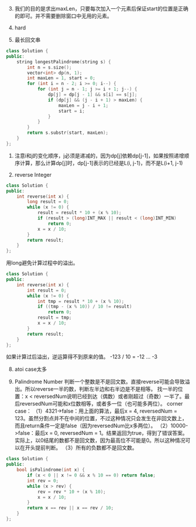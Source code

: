 3. 我们的目的是求出maxLen，只要每次加入一个元素后保证start的位置是正确的即可。并不需要删除窗口中无用的元素。

4. hard

5. 最长回文串
```C++
class Solution {
public:
    string longestPalindrome(string s) {
        int n = s.size();
        vector<int> dp(n, 1);
        int maxLen = 1, start = 0;
        for (int i = n - 2; i >= 0; i--) {
            for (int j = n - 1; j >= i + 1; j--) {
                dp[j] = dp[j - 1] && s[i] == s[j];
                if (dp[j] && (j - i + 1) > maxLen) {
                    maxLen = j - i + 1;
                    start = i;
                }
            }
        }
        return s.substr(start, maxLen);
    }
};
```
1. 注意i和j的变化顺序，j必须是递减的，因为dp[j]依赖dp[j-1]，如果按照递增顺序计算，那么计算dp[j]时，dp[j-1]表示的已经是L(i, j-1)，而不是L(i+1, j-1)


7. reverse Integer
```C++
class Solution {
public:
    int reverse(int x) {
        long result = 0;
        while (x != 0) {
            result = result * 10 + (x % 10);
            if (result > (long)INT_MAX || result < (long)INT_MIN)
                return 0;
            x = x / 10;
        }
        return result;
    }
};
```
用long避免计算过程中的溢出。

```C++
class Solution {
public:
    int reverse(int x) {
        int result = 0;
        while (x != 0) {
            int tmp = result * 10 + (x % 10);
            if ((tmp - (x % 10)) / 10 != result)
                return 0;
            result = tmp;
            x = x / 10;
        }
        return result;
    }
};
```
如果计算过后溢出，逆运算得不到原来的值。
-123 / 10 = -12 ... -3

8. atoi   case太多

9. Palindrome Number
判断一个整数是不是回文数。直接reverse可能会导致溢出。所以reverse一半的数，判断左半边和右半边是不是相等。
找一半的位置：x < reversedNum说明已经到达（偶数）或者刚超过（奇数）一半了。最后reversedNum可能和x位数相等，或者多一位（也可能多两位）。
corner case：
（1）4321->false：用上面的算法，最后x = 4, reversedNum = 123。虽然分割点并不在中间的位置，不过这种情况只会发生在非回文数上，而且return条件一定是false（因为reversedNum比x多两位）。
（2）10000->false：最后x = 0, reversedNum = 1。结果返回为true，得到了错误答案。实际上，以0结尾的数都不是回文数，因为最高位不可能是0。所以这种情况可以在开头提前判断。
（3）所有的负数都不是回文数。
```C++
class Solution {
public:
    bool isPalindrome(int x) {
        if (x < 0 || x != 0 && x % 10 == 0) return false;
        int rev = 0;
        while (x > rev) {
            rev = rev * 10 + (x % 10);
            x = x / 10;
        }
        return x == rev || x == rev / 10;
    }
};
```
